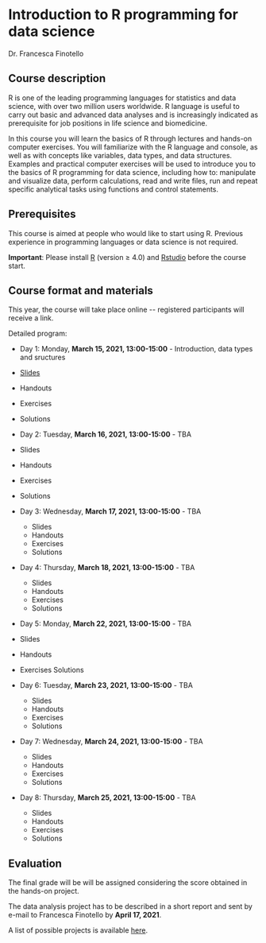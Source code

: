 # Introduction to R programming for data science

Dr. Francesca Finotello

## Course description

R is one of the leading programming languages for statistics and data science, with over two million users worldwide. R language is useful to carry out basic and advanced data analyses and is increasingly indicated as prerequisite for job positions in life science and biomedicine.

In this course you will learn the basics of R through lectures and hands-on computer exercises. You will familiarize with the R language and console, as well as with concepts like variables, data types, and data structures. Examples and practical computer exercises will be used to introduce you to the basics of R programming for data science, including how to: manipulate and visualize data, perform calculations, read and write files, run and repeat specific analytical tasks using functions and control statements. 

## Prerequisites

This course is aimed at people who would like to start using R. 
Previous experience in programming languages or data science is not required.

**Important**: Please install [R](https://www.r-project.org/) (version ≥ 4.0) and [Rstudio](https://www.rstudio.com/) before the course start.

## Course format and materials

This year, the course will take place online -- registered participants will receive a link.

Detailed program:

* Day 1: Monday, **March 15, 2021, 13:00-15:00** - Introduction, data types and sructures
 * [Slides](https://github.com/FFinotello/Rcourse/tree/master/Data)
 * Handouts
 * Exercises
 * Solutions
 
* Day 2: Tuesday, **March 16, 2021, 13:00-15:00** - TBA
 * Slides
 * Handouts
 * Exercises
 * Solutions

* Day 3: Wednesday, **March 17, 2021, 13:00-15:00** - TBA
   * Slides
   * Handouts
   * Exercises
   * Solutions
 
* Day 4: Thursday, **March 18, 2021, 13:00-15:00** - TBA
   * Slides
   * Handouts
   * Exercises
   * Solutions
  
* Day 5: Monday, **March 22, 2021, 13:00-15:00** - TBA
 * Slides
 * Handouts
 * Exercises
 Solutions

* Day 6: Tuesday, **March 23, 2021, 13:00-15:00** - TBA
   * Slides
   * Handouts
   * Exercises
   * Solutions

* Day 7: Wednesday, **March 24, 2021, 13:00-15:00** - TBA
   * Slides
   * Handouts
   * Exercises
   * Solutions
 
* Day 8: Thursday, **March 25, 2021, 13:00-15:00** - TBA
   * Slides
   * Handouts
   * Exercises
   * Solutions


## Evaluation

The final grade will be will be assigned considering the score obtained in the hands-on project.

The data analysis project has to be described in a short report and sent by e-mail to Francesca Finotello by **April 17, 2021**. 

A list of possible projects is available [here](https://github.com/FFinotello/Rcourse/tree/master/Projects).
